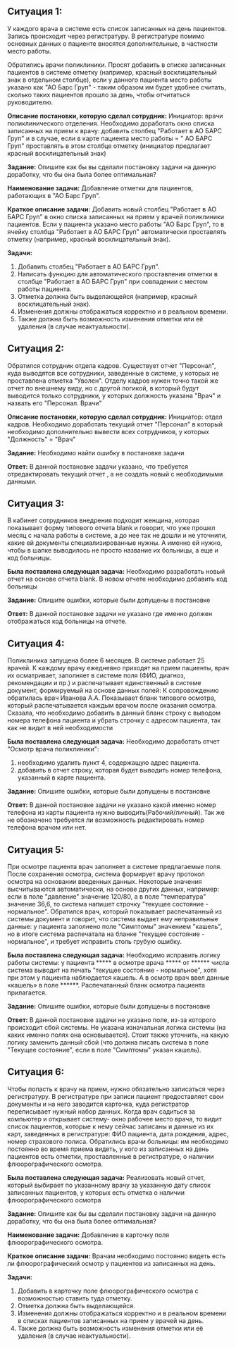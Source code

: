 ## Ситуация 1:

У каждого врача в системе есть список записанных на день пациентов. Запись происходит через регистратуру. В регистратуре помимо основных данных о пациенте вносятся дополнительные, в частности место работы.

Обратились врачи поликлиники. Просят добавить в списке записанных пациентов в системе отметку (например, красный восклицательный знак в отдельном столбце), если у данного пациента место работы указано как "АО Барс Груп" - таким образом им будет удобнее считать, сколько таких пациентов прошло за день, чтобы отчитаться руководителю.


**Описание постановки, которую сделал сотрудник:**
Инициатор: врачи поликлинического отделения. Необходимо доработать окно списка записанных на прием к врачу: добавить столбец "Работает в АО БАРС Груп" и в случае, если в карте пациента место работы = " АО БАРС Груп" проставлять в этом столбце отметку (инициатор предлагает красный восклицательный знак)

**Задание:**
Опишите как бы вы сделали постановку задачи на данную доработку, что бы она была более оптимальная?


**Наименование задачи:** Добавление отметки для пациентов, работающих в "АО Барс Груп".

**Краткое описание задачи:**
Добавить новый столбец "Работает в АО БАРС Груп" в окно списка записанных на прием у врачей поликлиники пациентов. Если у пациента указано место работы "АО Барс Груп", то в ячейку столбца "Работает в АО БАРС Груп" автоматически проставлять отметку (например, красный восклицательный знак).

**Задачи:**
1. Добавить столбец "Работает в АО БАРС Груп".
2. Написать функцию для автоматического проставления отметки в столбце "Работает в АО БАРС Груп" при совпадении с местом работы пациента.
3. Отметка должна быть выделающейся (например, красный восклицательный знак).
4. Изменения должны отображаться корректно и в реальном времени.
5. Также должна быть возможность изменения отметки или её удаления (в случае неактуальности).

## Ситуация 2:

Обратился сотрудник отдела кадров. Существует отчет "Персонал", куда выводятся все сотрудники, заведенные в системе, у которых не проставлена отметка "Уволен". Отделу кадров нужен точно такой же отчет по внешнему виду, но с другой логикой,  в который будут выводится только сотрудники, у которых должность указана "Врач" и назвать его "Персонал. Врачи"

**Описание постановки, которую сделал сотрудник:**
Инициатор: отдел кадров. Необходимо доработать текущий отчет "Персонал" в который необходимо дополнительно вывести всех сотрудников, у которых "Должность" = "Врач"

**Задание:**
Необходимо найти ошибку в постановке задачи

**Ответ:** В данной постановке задачи указано, что требуется отредактировать текущий отчет , а не создать новый с необходимыми данными.

## Ситуация 3:

В кабинет сотрудников внедрения подходит женщина, которая показывает форму типового отчета blank и говорит, что уже прошел месяц с начала работы в системе, а до нее так не дошли и не уточнили, какие ей документы специализированные нужны. А именно ей нужно, чтобы в шапке выводилось не просто название их больницы, а еще и код больницы. 

**Была поставлена следующая задача:**
Необходимо разработать новый отчет на основе отчета blank. В новом отчете необходимо добавить код больницы 

**Задание:**
Опишите ошибки, которые были допущены в постановке

**Ответ:** В данной постановке задачи не указано где именно должен отображаться код больницы на отчете.

## Ситуация 4:

Поликлиника запущена более 6 месяцев. В системе работает 25 врачей. К каждому врачу ежедневно приходят на прием пациенты, врач их осматривает, заполняет в системе поля (ФИО, диагноз, рекомендации и пр.) и распечатывает единственный в системе документ, формируемый на основе данных полей:
К сопровождению обратилась врач Иванова А.А. Показывает бланк типового осмотра, который распечатывается каждым врачом после оказания осмотра. Сказала, что необходимо добавить в данный бланк строку с выводом номера телефона пациента и убрать строчку с адресом пациента, так как не видит в ней необходимости

**Была поставлена следующая задача:**
Необходимо доработать отчет "Осмотр врача поликлиники": 
1) необходимо удалить пункт 4, содержащую адрес пациента.
2) добавить в отчет строку, которая будет выводить номер телефона, указанный в карте пациента.

**Задание:**
Опишите ошибки, которые были допущены в постановке

**Ответ:** В данной постановке задачи не указано какой именно номер телефона из карты пациента нужно выводить(Рабочий/личный). Так же не обозначено требуется ли возможность редактировать номер телефона врачом или нет.

## Ситуация 5:

При осмотре пациента врач заполняет в системе предлагаемые поля. После сохранения осмотра, система формирует врачу протокол осмотра на основании введенных данных. Некоторые значения высчитываются автоматически, на основе других данных, например: если в поле "давление" значение 120/80, а в поле "температура" значение 36,6, то система напишет строчку "текущее состояние - нормальное".
Обратился врач, который показывает распечатанный из системы документ и говорит, что система выдает ему неправильные данные: у пациента заполнено поле "Симптомы" значением "кашель", но в итоге система распечатала на бланке "текущее состояние - нормальное", и требует исправить столь грубую ошибку.

**Была поставлена следующая задача:**
Необходимо исправить логику работы системы: у пациента ***** в осмотре врача ***** от ****** числа система выводит на печать "текущее состояние - нормальное", хотя при этом у пациента наблюдается кашель. А в осмотр  врач ввел данные «кашель» в поле ******. Распечатанный бланк осмотра пациента прилагается.

**Задание:**
Опишите ошибки, которые были допущены в постановке

**Ответ:** В данной постановке задачи не указано поле, из-за которого происходит сбой системы. Не указана изначальная логика системы (на каких именно полях она основывается). Стоит также уточнить, на какую логику заменить данный сбой (что должна писать система в поле "Текущее состояние", если в поле "Симптомы" указан кашель). 

## Ситуация 6:

Чтобы попасть к врачу на прием, нужно обязательно записаться через регистратуру. В регистратуре при записи пациент предоставляет свои документы и на него заводится карточка, куда регистратор переписывает нужный набор данных. Когда врач садиться за компьютер и открывает систему- окно рабочее место врача, то видит список пациентов, которые к нему сейчас записаны и данные из их карт, заведенных в регистратуре: ФИО пациента, дата рождения, адрес, номер страхового полиса. 
Обратились врачи больницы: им необходимо постоянно во время приема видеть, у кого из записанных на день пациентов есть отметки, проставленные в регистратуре, о наличии флюорографического осмотра.

**Была поставлена следующая задача:**
Реализовать новый отчет, который выбирает по указанному врачу за указанную дату список записанных пациентов, у которых есть отметка о наличии флюорографического осмотра

**Задание:**
Опишите как бы вы сделали постановку задачи на данную доработку, что бы она была более оптимальная?

**Наименование задачи:** Добавление в карточку поля флюорографического осмотра.

**Краткое описание задачи:** Врачам необходимо постоянно видеть есть ли флюорографический осмотр у пациентов из записанных на день.

**Задачи:**
1. Добавить в карточку поле флюорографического осмотра с возможностью ставить туда отметку.
2. Отметка должна быть выделающейся.
3. Изменения должны отображаться корректно и в реальном времени в списках пациентов записанных на прием у врачей на день.
4. Также должна быть возможность изменения отметки или её удаления (в случае неактуальности).
